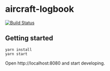 # aircraft-logbook
[![Build Status](https://travis-ci.org/odch/aircraft-logbook.svg?branch=master)](https://travis-ci.org/odch/aircraft-logbook)

## Getting started

```
yarn install
yarn start
```

Open http://localhost:8080 and start developing.
